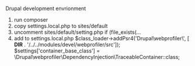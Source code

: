 Drupal development envrionment

1. run composer
2. copy settings.local.php to sites/default
3. uncomment sites/default/setting.php if (file_exists(...
4. add to settings.local.php
  $class_loader->addPsr4('Drupal\\webprofiler\\', [ __DIR__ . '/../../modules/devel/webprofiler/src']);
  $settings['container_base_class'] = \Drupal\webprofiler\DependencyInjection\TraceableContainer::class;

